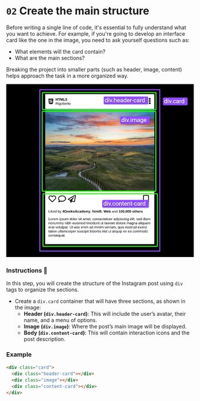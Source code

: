 # `02` Create the main structure

Before writing a single line of code, it's essential to fully understand what you want to achieve. For example, if you're going to develop an interface card like the one in the image, you need to ask yourself questions such as:

- What elements will the card contain?  
- What are the main sections?

Breaking the project into smaller parts (such as header, image, content) helps approach the task in a more organized way.

![main-structure](../../assets/main-structure.png)

### Instructions 📝

In this step, you will create the structure of the Instagram post using `div` tags to organize the sections.

- Create a `div.card` container that will have three sections, as shown in the image:
  - **Header (`div.header-card`)**: This will include the user’s avatar, their name, and a menu of options.
  - **Image (`div.image`)**: Where the post’s main image will be displayed.
  - **Body (`div.content-card`)**: This will contain interaction icons and the post description.


### Example

```html
<div class="card">
  <div class="header-card"></div>
  <div class="image"></div>
  <div class="content-card"></div>
</div>
```